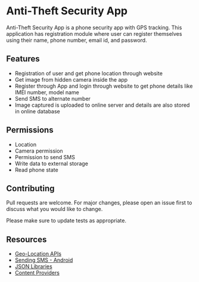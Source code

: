 # Anti-Theft Security App

Anti-Theft Security App is a phone security app with GPS tracking. This
application has registration module where user can register themselves using their name, phone number, email id, and password.

## Features

* Registration of user and get phone location through website
* Get image from hidden camera inside the app
* Register through App and login through website to get phone details like IMEI number, model name
* Send SMS to alternate number
* Image captured is uploaded to online server and details are also stored in online database

## Permissions

* Location
* Camera permission 
* Permission to send SMS
* Write data to external storage
* Read phone state

## Contributing
Pull requests are welcome. For major changes, please open an issue first to discuss what you would like to change.

Please make sure to update tests as appropriate.

## Resources
* [Geo-Location APIs](https://cloud.google.com/maps-platform/)
* [Sending SMS - Android](http://www.tutorialspoint.com/android/android_sending_sms.htm)
* [JSON Libraries](https://www.tutorialspoint.com/json/json_syntax.htm)
* [Content Providers](https://developer.android.com/guide/topics/providers/content-providers.html)
